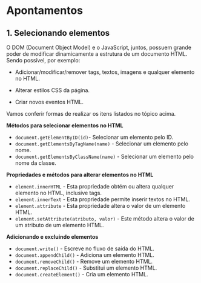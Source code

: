 # Apontamentos 

## 1. Selecionando elementos

O DOM (Document Object Model) e o JavaScript, juntos, possuem grande poder de modificar dinamicamente a estrutura de um documento HTML. Sendo possível, por exemplo:


- Adicionar/modificar/remover tags, textos, imagens e qualquer elemento no HTML.

- Alterar estilos CSS da página.

- Criar novos eventos HTML.


Vamos conferir formas de realizar os itens listados no tópico acima.

__Métodos para selecionar elementos no HTML__

* `document.getElementByID(id)`- Selecionar um elemento pelo ID. 
* `document.getElementsByTagName(name)` - Selecionar um elemento pelo nome.
* `document.getElementsByClassName(name)` - Selecionar um elemento pelo nome da classe.

__Propriedades e métodos para alterar elementos no HTML__

* `element.innerHTML` - Esta propriedade obtém ou altera qualquer elemento no HTML, inclusive tags.
* `element.innerText` - Esta propriedade permite inserir textos no HTML.
* `element.attribute` - Esta propriedade altera o valor de um elemento HTML.
* `element.setAttribute(atributo, valor)` - Este método altera o valor de um atributo de um elemento HTML.

__Adicionando e excluindo elementos__

* `document.write()` - Escreve no fluxo de saída do HTML.
* `document.appendChild()` - Adiciona um elemento HTML.
* `document.removeChild()` - Remove um elemento HTML.
* `document.replaceChild()` - Substitui um elemento HTML.
* `document.createElement()` - Cria um elemento HTML.